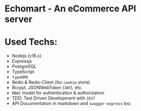 # Echomart - An eCommerce API server

# Used Techs:

- Nodejs (v16.x)
- Expressjs
- PostgreSQL
- TypeScript
- `TypeORM`
- Redis & Redis-Client (for `cookie` store)
- Bcrpyt, JSONWebToken (`JWT`), etc.
- `RBAC` model for authentication & authorization
- TDD: Test Driven Development with `JEST`
- API Documentation in markdown and `swagger-express` too.
